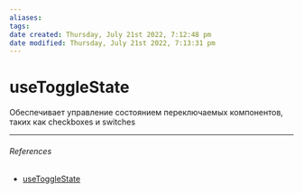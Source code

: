 ```yaml
---
aliases: 
tags: 
date created: Thursday, July 21st 2022, 7:12:48 pm
date modified: Thursday, July 21st 2022, 7:13:31 pm
---
```


# useToggleState

Обеспечивает управление состоянием переключаемых компонентов, таких как checkboxes и switches

---

###### References

- [useToggleState](https://react-spectrum.adobe.com/react-stately/useToggleState.html)
